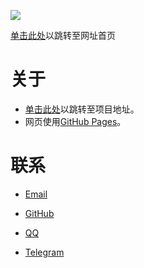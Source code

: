 ![](http://powerlean.top/images/powerlean.top.ico)

[单击此处](https://powerlean.top/)以跳转至网址首页

# 关于
- [单击此处](https://github.com/EdgeS5352/EdgeS5352.github.io?files=1)以跳转至项目地址。
- 网页使用[GitHub Pages](https://pages.github.com/)。

# 联系
- [Email](https://bluebreeze191@gmail.com "谷歌邮箱")

- [GitHub](https://github.com/edges5352 "GitHub")

- [QQ](https://qm.qq.com/cgi-bin/qm/qr?k=PJemsUFPRexZMeBd1N1JjEf07DFiIqis&noverify=0 "腾讯QQ")

- [Telegram](https://flychat.in/@SolarisEco "Telegram")

